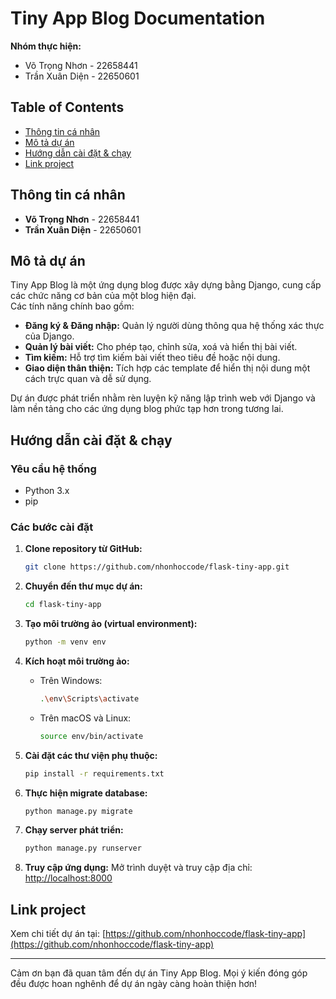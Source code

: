 # Tiny App Blog Documentation


**Nhóm thực hiện:**  
- Võ Trọng Nhơn - 22658441  
- Trần Xuân Diện - 22650601

## Table of Contents
- [Thông tin cá nhân](#thông-tin-cá-nhân)
- [Mô tả dự án](#mô-tả-dự-án)
- [Hướng dẫn cài đặt & chạy](#hướng-dẫn-cài-đặt--chạy)
- [Link project](#link-project)

## Thông tin cá nhân

- **Võ Trọng Nhơn** - 22658441  
- **Trần Xuân Diện** - 22650601  

## Mô tả dự án

Tiny App Blog là một ứng dụng blog được xây dựng bằng Django, cung cấp các chức năng cơ bản của một blog hiện đại.  
Các tính năng chính bao gồm:
- **Đăng ký & Đăng nhập:** Quản lý người dùng thông qua hệ thống xác thực của Django.
- **Quản lý bài viết:** Cho phép tạo, chỉnh sửa, xoá và hiển thị bài viết.
- **Tìm kiếm:** Hỗ trợ tìm kiếm bài viết theo tiêu đề hoặc nội dung.
- **Giao diện thân thiện:** Tích hợp các template để hiển thị nội dung một cách trực quan và dễ sử dụng.

Dự án được phát triển nhằm rèn luyện kỹ năng lập trình web với Django và làm nền tảng cho các ứng dụng blog phức tạp hơn trong tương lai.

## Hướng dẫn cài đặt & chạy

### Yêu cầu hệ thống
- Python 3.x  
- pip

### Các bước cài đặt

1. **Clone repository từ GitHub:**
   ```bash
   git clone https://github.com/nhonhoccode/flask-tiny-app.git
   ```

2. **Chuyển đến thư mục dự án:**
   ```bash
   cd flask-tiny-app
   ```

3. **Tạo môi trường ảo (virtual environment):**
   ```bash
   python -m venv env
   ```

4. **Kích hoạt môi trường ảo:**
   - Trên Windows:
     ```bash
     .\env\Scripts\activate
     ```
   - Trên macOS và Linux:
     ```bash
     source env/bin/activate
     ```

5. **Cài đặt các thư viện phụ thuộc:**
   ```bash
   pip install -r requirements.txt
   ```

6. **Thực hiện migrate database:**
   ```bash
   python manage.py migrate
   ```

7. **Chạy server phát triển:**
   ```bash
   python manage.py runserver
   ```

8. **Truy cập ứng dụng:**
   Mở trình duyệt và truy cập địa chỉ: [http://localhost:8000](http://localhost:8000)

## Link project

Xem chi tiết dự án tại: [https://github.com/nhonhoccode/flask-tiny-app](https://github.com/nhonhoccode/flask-tiny-app)

---

Cảm ơn bạn đã quan tâm đến dự án Tiny App Blog. Mọi ý kiến đóng góp đều được hoan nghênh để dự án ngày càng hoàn thiện hơn!
```